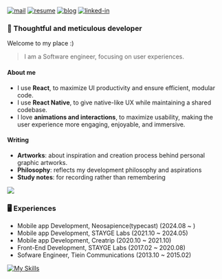 [![mail](https://img.shields.io/badge/3.ria.eboda@gmail.com-EA4335?style=round-square&logo=Gmail&logoColor=white)](mailto:3.ria.eboda@gmail.com)
[![resume](https://img.shields.io/badge/Resume-000000?style=round-square&logo=Notion)](https://www.notion.so/luckypear/Resume-06d22150499e45cc901c034f7b069228)
[![blog](https://img.shields.io/badge/Blog-5fb0b6?style=round-square&logo=Notion)](https://www.notion.so/luckypear/Lucky-Pear-58babfb58d0348d49b3a6b54968f6f82)
[![linked-in](https://img.shields.io/badge/JB_Yun-0A66C2?style=round-square&logo=LinkedIn)](https://www.linkedin.com/in/jong-bae-yun-219448106/)

### 🍭 Thoughtful and meticulous developer
Welcome to my place :)
> I am a Software engineer, focusing on user experiences.

#### About me
- I use **React**, to maximize UI productivity and ensure efficient, modular code.
- I use **React Native**, to give native-like UX while maintaining a shared codebase.
- I love **animations and interactions**, to maximize usability, making the user experience more engaging, enjoyable, and immersive.

#### Writing
- **Artworks**: about inspiration and creation process behind personal graphic artworks.
- **Philosophy**: reflects my development philosophy and aspirations
- **Study notes**: for recording rather than remembering


![](http://github-profile-summary-cards.vercel.app/api/cards/profile-details?username=yjb94&theme=github)

### 🖥️ Experiences
- Mobile app Development, Neosapience(typecast) (2024.08 ~ )
- Mobile app Development, STAYGE Labs (2021.10 ~ 2024.05)
- Mobile app Development, Creatrip (2020.10 ~ 2021.10)
- Front-End Development, STAYGE Labs (2017.02 ~ 2020.08)
- Sofware Engineer, Tiein Communications (2013.10 ~ 2015.02)

[![My Skills](https://skillicons.dev/icons?i=ts,react,css,npm,graphql,swift,java,c,cpp)](https://skillicons.dev)
